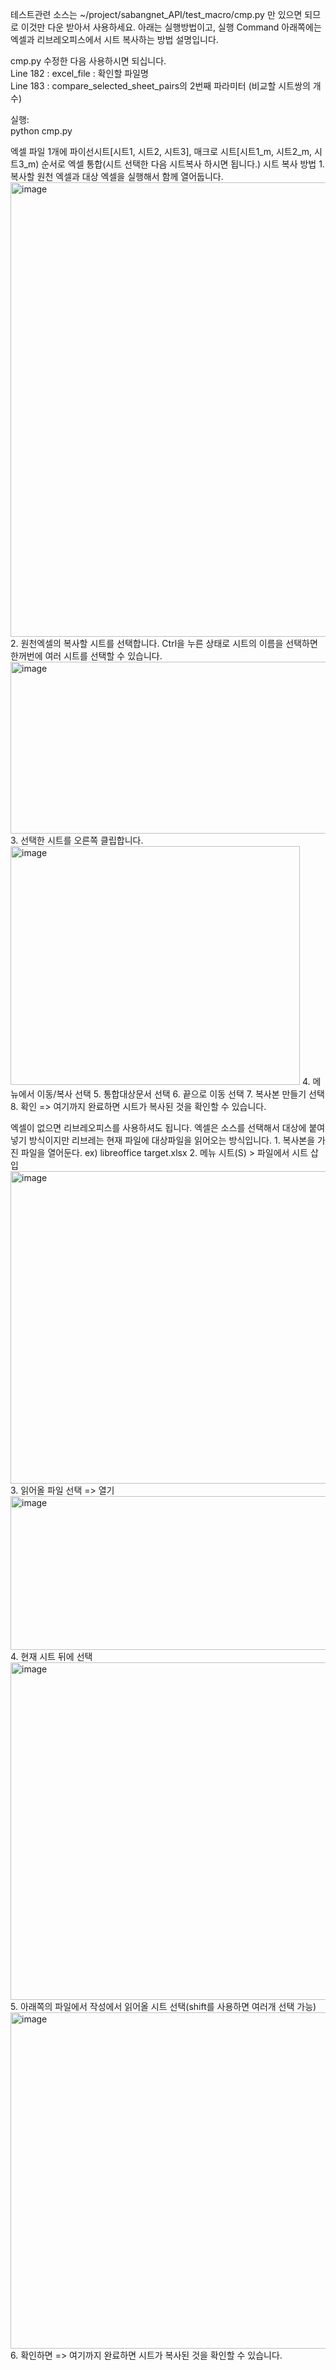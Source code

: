 테스트관련 소스는 ~/project/sabangnet_API/test_macro/cmp.py 만 있으면 되므로 이것만 다운 받아서 사용하세요.
아래는 실행방법이고, 실행 Command 아래쪽에는 엑셀과 리브레오피스에서 시트 복사하는 방법 설명입니다.

cmp.py 수정한 다음 사용하시면 되십니다.<br/>
  Line 182 : excel_file : 확인할 파일명<br/>
  Line 183 : compare_selected_sheet_pairs의  2번째 파라미터 (비교할 시트쌍의 개수)<p/>
실행:<br/>
  python cmp.py<p/>

엑셀 파일 1개에 파이선시트[시트1, 시트2, 시트3], 매크로 시트[시트1_m, 시트2_m, 시트3_m) 순서로 엑셀 통합(시트 선택한 다음 시트복사 하시면 됩니다.)
시트 복사 방법
    1. 복사할 원천 엑셀과 대상 엑셀을 실행해서 함께 열어둡니다.
      <img width="1551" height="727" alt="image" src="https://github.com/user-attachments/assets/959ba2af-2484-4c00-886c-0a9190e6c55e" />
    2. 원천엑셀의 복사할 시트를 선택합니다. Ctrl을 누른 상태로 시트의 이름을 선택하면 한꺼번에 여러 시트를 선택할 수 있습니다.
       <img width="645" height="275" alt="image" src="https://github.com/user-attachments/assets/2416bf5f-a639-4cbb-9add-aea135d39375" />
    3. 선택한 시트를 오른쪽 클립합니다.
      <img width="463" height="382" alt="image" src="https://github.com/user-attachments/assets/d055510d-ff00-4381-8647-00cdcfbbb38b" />
    4. 메뉴에서 이동/복사 선택
    5. 통합대상문서 선택
    6. 끝으로 이동 선택
    7. 복사본 만들기 선택
    8. 확인 => 여기까지 완료하면 시트가 복사된 것을 확인할 수 있습니다.

엑셀이 없으면 리브레오피스를 사용하셔도 됩니다. 엑셀은 소스를 선택해서 대상에 붙여넣기 방식이지만 리브레는 현재 파일에 대상파일을 읽어오는 방식입니다.
    1. 복사본을 가진 파일을 열어둔다.  ex) libreoffice target.xlsx
    2. 메뉴 시트(S) > 파일에서 시트 삽입
      <img width="538" height="500" alt="image" src="https://github.com/user-attachments/assets/d63416a2-f87f-4ef4-a942-b8ca88929d45" />
    3. 읽어올 파일 선택 => 열기
      <img width="782" height="246" alt="image" src="https://github.com/user-attachments/assets/42eda275-0579-45e1-abf0-0f263ffffd4c" />
    4. 현재 시트 뒤에 선택
       <img width="669" height="540" alt="image" src="https://github.com/user-attachments/assets/ceb76acb-e012-4fb5-87ab-57bdf840f756" />
    5. 아래쪽의 파일에서 작성에서 읽어올 시트 선택(shift를 사용하면 여러개 선택 가능)
       <img width="663" height="538" alt="image" src="https://github.com/user-attachments/assets/18f1a210-cf91-4f75-aa36-7a1dfa6c449c" />
    6. 확인하면  => 여기까지 완료하면 시트가 복사된 것을 확인할 수 있습니다.
